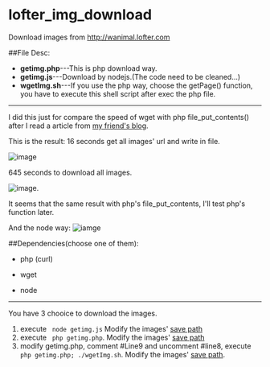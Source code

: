 lofter_img_download
===================

Download images from http://wanimal.lofter.com

##File Desc:

- **getimg.php**---This is php download way.
- **getimg.js**---Download by nodejs.(The code need to be cleaned...)
- **wgetImg.sh**---If you use the php way, choose the getPage() function, you have to execute this shell script after exec the php file.

---

I did this just for compare the speed of wget with php file_put_contents() after I read a article from [my friend's blog](http://t.cn/RvoAou0).

This is the result:
16 seconds get all images' url and write in file.

![image](http://webtest.qiniudn.com/getUrl.png)

645 seconds to download all images.

![image](http://webtest.qiniudn.com/wget.png).


It seems that the same result with php's file_put_contents, I'll test php's function later.

And the node way:
![iamge](http://webtest.qiniudn.com/node_lofter.png)

##Dependencies(choose one of them):

- php (curl)

- wget

- node

---

You have 3 chooice to download the images.

1. execute ``` node getimg.js``` Modify the images' [save path](https://github.com/keith3/lofter_img_download/blob/master/getimg.js#L56)
2. execute ``` php getimg.php```. Modify the images' [save path](https://github.com/keith3/lofter_img_download/blob/master/getimg.php#L84)
3. modify getimg.php, comment #Line9 and uncomment #line8, execute ```php getimg.php; ./wgetImg.sh```.   Modify the images' [save path](https://github.com/keith3/lofter_img_download/blob/master/wgetImg.sh#L8).


